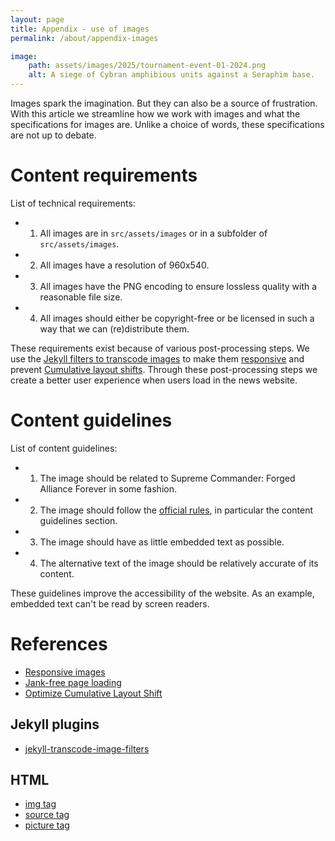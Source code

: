 ```yaml
---
layout: page
title: Appendix - use of images
permalink: /about/appendix-images

image:
    path: assets/images/2025/tournament-event-01-2024.png
    alt: A siege of Cybran amphibious units against a Seraphim base.
---
```


Images spark the imagination. But they can also be a source of frustration. With this article we streamline how we work with images and what the specifications for images are. Unlike a choice of words, these specifications are not up to debate. 

# Content requirements

List of technical requirements:

- 1) All images are in `src/assets/images` or in a subfolder of `src/assets/images`.
- 2) All images have a resolution of 960x540.
- 3) All images have the PNG encoding to ensure lossless quality with a reasonable file size.
- 4) All images should either be copyright-free or be licensed in such a way that we can (re)distribute them.
  
These requirements exist because of various post-processing steps. We use the [Jekyll filters to transcode images](https://github.com/Garanas/jekyll-transcode-image-filters) to make them [responsive](https://developer.mozilla.org/en-US/docs/Web/HTML/Responsive_images#active_learning_implementing_your_own_responsive_images) and prevent [Cumulative layout shifts](https://web.dev/articles/optimize-cls?utm_source=lighthouse&utm_medium=devtools#images_without_dimensions). Through these post-processing steps we create a better user experience when users load in the news website.

# Content guidelines

List of content guidelines:

- 1) The image should be related to Supreme Commander: Forged Alliance Forever in some fashion.
- 2) The image should follow the [official rules](https://faforever.com/rules), in particular the content guidelines section.
- 3) The image should have as little embedded text as possible.
- 4) The alternative text of the image should be relatively accurate of its content. 

These guidelines improve the accessibility of the website. As an example, embedded text can't be read by screen readers.
  
# References

- [Responsive images](https://developer.mozilla.org/en-US/docs/Web/HTML/Responsive_images#active_learning_implementing_your_own_responsive_images)
- [Jank-free page loading](https://blog.logrocket.com/jank-free-page-loading-with-media-aspect-ratios/)
- [Optimize Cumulative Layout Shift](https://web.dev/articles/optimize-cls?utm_source=lighthouse&utm_medium=devtools#images_without_dimensions)

## Jekyll plugins

- [jekyll-transcode-image-filters](https://github.com/Garanas/jekyll-transcode-image-filters)

## HTML

- [img tag](https://developer.mozilla.org/en-US/docs/Web/HTML/Element/img)
- [source tag](https://developer.mozilla.org/en-US/docs/Web/HTML/Element/source)
- [picture tag](https://developer.mozilla.org/en-US/docs/Web/HTML/Element/picture)
